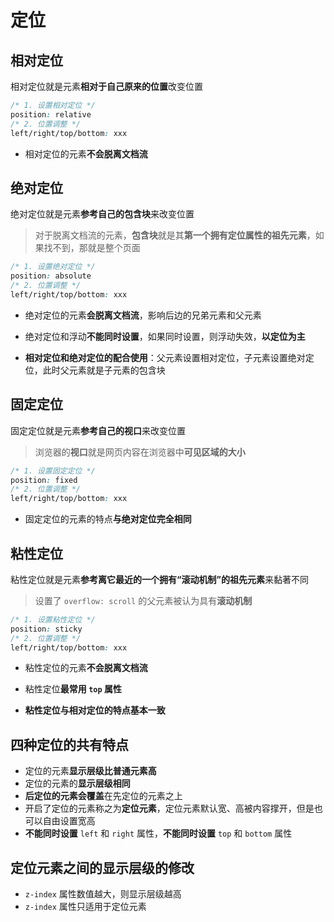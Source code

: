 # 定位

## 相对定位

相对定位就是元素**相对于自己原来的位置**改变位置

```css
/* 1. 设置相对定位 */
position: relative
/* 2. 位置调整 */
left/right/top/bottom: xxx
```

- 相对定位的元素**不会脱离文档流**

## 绝对定位

绝对定位就是元素**参考自己的包含块**来改变位置

> 对于脱离文档流的元素，**包含块**就是其**第一个拥有定位属性的祖先元素**，如果找不到，那就是整个页面

```css
/* 1. 设置绝对定位 */
position: absolute
/* 2. 位置调整 */
left/right/top/bottom: xxx
```

- 绝对定位的元素**会脱离文档流**，影响后边的兄弟元素和父元素
- 绝对定位和浮动**不能同时设置**，如果同时设置，则浮动失效，**以定位为主**

- **相对定位和绝对定位的配合使用**：父元素设置相对定位，子元素设置绝对定位，此时父元素就是子元素的包含块

## 固定定位

固定定位就是元素**参考自己的视口**来改变位置

> 浏览器的**视口**就是网页内容在浏览器中**可见区域的大小**

```css
/* 1. 设置固定定位 */
position: fixed
/* 2. 位置调整 */
left/right/top/bottom: xxx
```

- 固定定位的元素的特点**与绝对定位完全相同**

## 粘性定位

粘性定位就是元素**参考离它最近的一个拥有“滚动机制”的祖先元素**来黏著不同

> 设置了 `overflow: scroll` 的父元素被认为具有**滚动机制**

```css
/* 1. 设置粘性定位 */
position: sticky
/* 2. 位置调整 */
left/right/top/bottom: xxx
```

- 粘性定位的元素**不会脱离文档流**

- 粘性定位**最常用 `top` 属性**
- **粘性定位与相对定位的特点基本一致**

## 四种定位的共有特点

- 定位的元素**显示层级比普通元素高**
- 定位的元素的**显示层级相同**
- **后定位的元素会覆盖**在先定位的元素之上
- 开启了定位的元素称之为**定位元素**，定位元素默认宽、高被内容撑开，但是也可以自由设置宽高
- **不能同时设置** `left` 和 `right` 属性，**不能同时设置** `top` 和 `bottom` 属性

## 定位元素之间的显示层级的修改

- `z-index` 属性数值越大，则显示层级越高
- `z-index` 属性只适用于定位元素